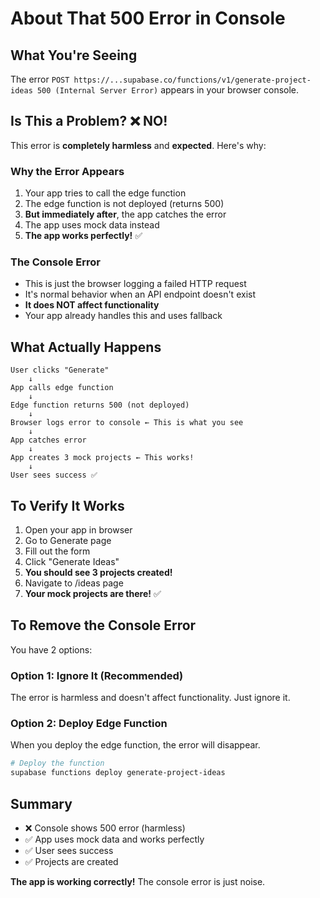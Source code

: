 # About That 500 Error in Console

## What You're Seeing

The error `POST https://...supabase.co/functions/v1/generate-project-ideas 500 (Internal Server Error)` appears in your browser console.

## Is This a Problem? ❌ NO!

This error is **completely harmless** and **expected**. Here's why:

### Why the Error Appears
1. Your app tries to call the edge function
2. The edge function is not deployed (returns 500)
3. **But immediately after**, the app catches the error
4. The app uses mock data instead
5. **The app works perfectly!** ✅

### The Console Error
- This is just the browser logging a failed HTTP request
- It's normal behavior when an API endpoint doesn't exist
- **It does NOT affect functionality**
- Your app already handles this and uses fallback

## What Actually Happens

```
User clicks "Generate"
    ↓
App calls edge function
    ↓
Edge function returns 500 (not deployed)
    ↓
Browser logs error to console ← This is what you see
    ↓
App catches error
    ↓
App creates 3 mock projects ← This works!
    ↓
User sees success ✅
```

## To Verify It Works

1. Open your app in browser
2. Go to Generate page
3. Fill out the form
4. Click "Generate Ideas"
5. **You should see 3 projects created!**
6. Navigate to /ideas page
7. **Your mock projects are there!** ✅

## To Remove the Console Error

You have 2 options:

### Option 1: Ignore It (Recommended)
The error is harmless and doesn't affect functionality. Just ignore it.

### Option 2: Deploy Edge Function
When you deploy the edge function, the error will disappear.

```bash
# Deploy the function
supabase functions deploy generate-project-ideas
```

## Summary

- ❌ Console shows 500 error (harmless)
- ✅ App uses mock data and works perfectly
- ✅ User sees success
- ✅ Projects are created

**The app is working correctly!** The console error is just noise.

